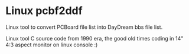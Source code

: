 # Linux pcbf2ddf

Linux tool to convert PCBoard file list into DayDream bbs file list.

Linux tool C source code from 1990 era, the good old times coding in 14" 4:3 aspect monitor on linux console :)
